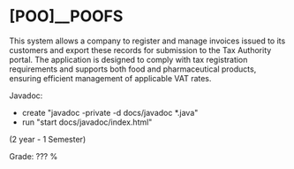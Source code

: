 # [POO]__POOFS

This system allows a company to register and manage invoices issued to its customers and export these records for submission to the Tax Authority portal. 
The application is designed to comply with tax registration requirements and supports both food and pharmaceutical products, ensuring efficient management of applicable VAT rates. 

Javadoc:
- create "javadoc -private -d docs/javadoc *.java" 
- run "start docs/javadoc/index.html"

(2 year - 1 Semester)

Grade: ??? %
